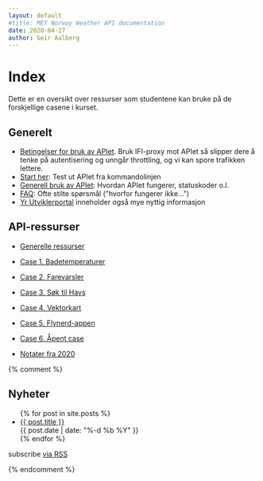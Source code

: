 ```yaml
---
layout: default
#title: MET Norway Weather API documentation
date: 2020-04-27
author: Geir Aalberg
---
```


# Index

Dette er en oversikt over ressurser som studentene kan bruke på de forskjellige casene i kurset.

## Generelt

- [Betingelser for bruk av APIet](https://docs.api.met.no/doc/TermsOfService).
  Bruk IFI-proxy mot APIet så slipper dere å tenke på autentisering og unngår
  throttling, og vi kan spore trafikken lettere.
- [Start her](https://docs.api.met.no/doc/GettingStarted): Test ut APIet fra kommandolinjen
- [Generell bruk av APIet](https://docs.api.met.no/doc/usage): Hvordan APIet fungerer, statuskoder o.l.
- [FAQ](https://docs.api.met.no/doc/FAQ): Ofte stilte spørsmål ("hvorfor fungerer ikke...")
- [Yr Utviklerportal](https://developer.yr.no/) inneholder også mye nyttig informasjon

## API-ressurser

- [Generelle ressurser](./0-general)
- [Case 1. Badetemperaturer](./1-badetemp)
- [Case 2. Farevarsler](./2-farevarsel)
- [Case 3. Søk til Havs](./3-drivbane)
- [Case 4. Vektorkart](./4-vektorkart)
- [Case 5. Flynerd-appen](./5-flynerd)
- [Case 6. Åpent case](./6-opencase)

- [Notater fra 2020](./2020)

{% comment %}

## Nyheter

<ul class="post-list">
  {% for post in site.posts %}
    <li>
      <a class="post-link" href="{{ post.url | prepend: site.baseurl }}">{{ post.title }}</a><br/>
      <span class="post-meta">{{ post.date | date: "%-d %b %Y" }}</span>
    </li>
  {% endfor %}
</ul>

<p class="rss-subscribe">subscribe <a href="{{ "/feed.xml" | prepend: site.baseurl }}">via RSS</a></p>

{% endcomment %}